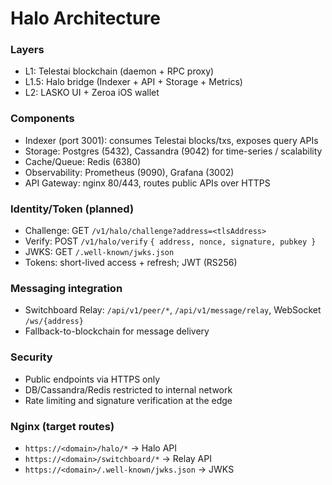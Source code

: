 # Halo Architecture

### Layers
- L1: Telestai blockchain (daemon + RPC proxy)
- L1.5: Halo bridge (Indexer + API + Storage + Metrics)
- L2: LASKO UI + Zeroa iOS wallet

### Components
- Indexer (port 3001): consumes Telestai blocks/txs, exposes query APIs
- Storage: Postgres (5432), Cassandra (9042) for time-series / scalability
- Cache/Queue: Redis (6380)
- Observability: Prometheus (9090), Grafana (3002)
- API Gateway: nginx 80/443, routes public APIs over HTTPS

### Identity/Token (planned)
- Challenge: GET `/v1/halo/challenge?address=<tlsAddress>`
- Verify: POST `/v1/halo/verify` `{ address, nonce, signature, pubkey }`
- JWKS: GET `/.well-known/jwks.json`
- Tokens: short-lived access + refresh; JWT (RS256)

### Messaging integration
- Switchboard Relay: `/api/v1/peer/*`, `/api/v1/message/relay`, WebSocket `/ws/{address}`
- Fallback-to-blockchain for message delivery

### Security
- Public endpoints via HTTPS only
- DB/Cassandra/Redis restricted to internal network
- Rate limiting and signature verification at the edge

### Nginx (target routes)
- `https://<domain>/halo/*` → Halo API
- `https://<domain>/switchboard/*` → Relay API
- `https://<domain>/.well-known/jwks.json` → JWKS
